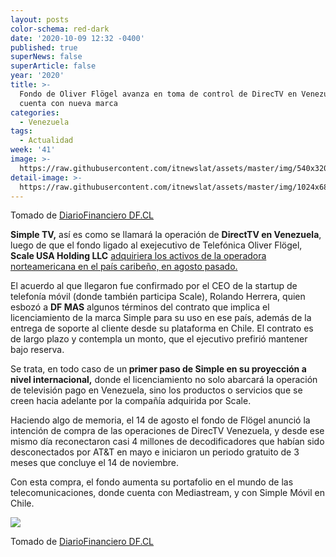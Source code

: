 ```yaml
---
layout: posts
color-schema: red-dark
date: '2020-10-09 12:32 -0400'
published: true
superNews: false
superArticle: false
year: '2020'
title: >-
  Fondo de Oliver Flögel avanza en toma de control de DirecTV en Venezuela y ya
  cuenta con nueva marca
categories:
  - Venezuela
tags:
  - Actualidad
week: '41'
image: >-
  https://raw.githubusercontent.com/itnewslat/assets/master/img/540x320/SimpleTV-p.jpg
detail-image: >-
  https://raw.githubusercontent.com/itnewslat/assets/master/img/1024x680/SimpleTV-g.jpg
---
```

Tomado de [DiarioFinanciero DF.CL](https://www.df.cl/noticias/capital/coffee-break/fondo-de-oliver-flogel-avanza-en-toma-de-control-de-directv-en-venezuela/2020-10-09/111932.html)

<p><strong>Simple TV,</strong> así es como se llamará la operación de <strong>DirectTV en Venezuela</strong>, luego de que el fondo ligado al exejecutivo de Telefónica Oliver Flögel,<strong> Scale USA Holding LLC</strong> <a href="/noticias/capital/coffee-break/fondo-ligado-a-oliver-flogel-exgerente-de-movistar-chile-compra/2020-09-11/193655.html" onclick="window.open('/noticias/capital/coffee-break/fondo-ligado-a-oliver-flogel-exgerente-de-movistar-chile-compra/2020-09-11/193655.html','','');return false;">adquiriera los activos de la operadora norteamericana en el país caribeño, en agosto pasado.</a></p>
<p>El acuerdo al que llegaron fue confirmado por el CEO de la startup de telefonía móvil (donde también participa Scale), Rolando Herrera, quien esbozó a <strong>DF MAS</strong> algunos términos del contrato que implica el licenciamiento de la marca Simple para su uso en ese país, además de la entrega de soporte al cliente desde su plataforma en Chile. El contrato es de largo plazo y contempla un monto, que el ejecutivo prefirió mantener bajo reserva. </p>
<p>Se trata, en todo caso de un<strong> primer paso de Simple en su proyección a nivel internacional,</strong> donde el licenciamiento no solo abarcará la operación de televisión pago en Venezuela, sino los productos o servicios que se creen hacia adelante por la compañía adquirida por Scale.</p>
<p>Haciendo algo de memoria, el 14 de agosto el fondo de Flögel anunció la intención de compra de las operaciones de DirecTV Venezuela, y desde ese mismo día reconectaron casi 4 millones de decodificadores que habían sido desconectados por AT&amp;T en mayo e iniciaron un periodo gratuito de 3 meses que concluye el 14 de noviembre.</p>
<p>Con esta compra, el fondo aumenta su portafolio en el mundo de las telecomunicaciones, donde cuenta con Mediastream, y con Simple Móvil en Chile. </p>

<img src="https://tracker.metricool.com/c3po.jpg?hash=56f88a41e39ab42c063cc51676587a04"/>

Tomado de [DiarioFinanciero DF.CL](https://www.df.cl/noticias/capital/coffee-break/fondo-de-oliver-flogel-avanza-en-toma-de-control-de-directv-en-venezuela/2020-10-09/111932.html)